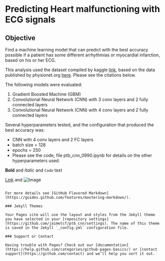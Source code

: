 # Predicting Heart malfunctioning with ECG signals

## Objective
Find a machine learning model that can predict with the best accuracy possible if a patient has some different arrhythmias or myocardial infarction, based on his or her ECG.

This analysis used the dataset compiled by kaggle [link](https://www.kaggle.com/shayanfazeli/heartbeat), based on the data published by physionet.org [here](https://www.physionet.org/content/ptbdb/1.0.0/). Please see the citations below.

The following models were evaluated:
1. Gradient Boosted Machine (GBM)
2. Convolutional Neural Network (CNN) with 3 conv layers and 2 fully connected layers
3. Convolutional Neural Network (CNN) with 4 conv layers and 2 fully connected layers

Several hyperparameters tested, and the configuration that produced the best accuracy was:

- CNN with 4 conv layers and 2 FC layers
- batch size = 128
- epochs = 250
- Please see the code, file ptb_cnn_0990.ipynb for details on the other hyperparameters used.

**Bold** and _Italic_ and `Code` text

[Link](url) and ![Image](src)
```

For more details see [GitHub Flavored Markdown](https://guides.github.com/features/mastering-markdown/).

### Jekyll Themes

Your Pages site will use the layout and styles from the Jekyll theme you have selected in your [repository settings](https://github.com/jaimetcf/ptb_cnn/settings). The name of this theme is saved in the Jekyll `_config.yml` configuration file.

### Support or Contact

Having trouble with Pages? Check out our [documentation](https://help.github.com/categories/github-pages-basics/) or [contact support](https://github.com/contact) and we’ll help you sort it out.
